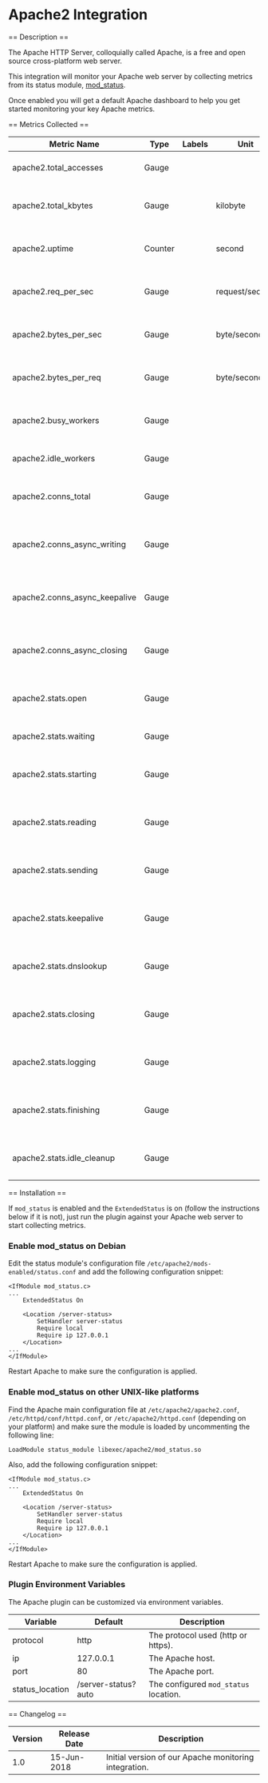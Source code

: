 Apache2 Integration
===================

== Description ==

The Apache HTTP Server, colloquially called Apache, is a free and open source cross-platform web server.

This integration will monitor your Apache web server by collecting metrics from its status module, [mod_status](https://httpd.apache.org/docs/current/mod/mod_status.html).

Once enabled you will get a default Apache dashboard to help you get started monitoring your key Apache metrics.

== Metrics Collected ==

|Metric Name                  |Type   |Labels|Unit          |Description                                       |
|-----------------------------|-------|------|--------------|--------------------------------------------------|
|apache2.total_accesses       |Gauge  |      |              |The total number of accesses.                     |
|apache2.total_kbytes         |Gauge  |      |kilobyte      |The total number of kilobytes served.             |
|apache2.uptime               |Counter|      |second        |The amount of time the server has been running.   |
|apache2.req_per_sec          |Gauge  |      |request/second|The number of requests performed per second.      |
|apache2.bytes_per_sec        |Gauge  |      |byte/second   |The number of bytes served per second.            |
|apache2.bytes_per_req        |Gauge  |      |byte/second   |The number of bytes served per request.           |
|apache2.busy_workers         |Gauge  |      |              |The number of workers serving requests.           |
|apache2.idle_workers         |Gauge  |      |              |The number of idle workers.                       |
|apache2.conns_total          |Gauge  |      |              |The total number of connections performed.        |
|apache2.conns_async_writing  |Gauge  |      |              |The number of asynchronous writes connections.    |
|apache2.conns_async_keepalive|Gauge  |      |              |The number of asynchronous keep alive connections.|
|apache2.conns_async_closing  |Gauge  |      |              |The number of asynchronous closing connections.   |
|apache2.stats.open           |Gauge  |      |              |Open slot with no current process.                |
|apache2.stats.waiting        |Gauge  |      |              |Idle workers waiting for connection.              |
|apache2.stats.starting       |Gauge  |      |              |The number of busy workers starting up.           |
|apache2.stats.reading        |Gauge  |      |              |The number of busy workers reading request.       |
|apache2.stats.sending        |Gauge  |      |              |The number of busy workers sending reply.         |
|apache2.stats.keepalive      |Gauge  |      |              |The number of workers busy with keepalive (read). |
|apache2.stats.dnslookup      |Gauge  |      |              |The number of workers busy with DNS Lookup.       |
|apache2.stats.closing        |Gauge  |      |              |The number of busy workers closing connection.    |
|apache2.stats.logging        |Gauge  |      |              |The number of busy workers logging.               |
|apache2.stats.finishing      |Gauge  |      |              |The number of busy workers gracefully finishing.  |
|apache2.stats.idle_cleanup   |Gauge  |      |              |The number of idle cleanup of workers.            |

== Installation ==

If `mod_status` is enabled and the `ExtendedStatus` is on (follow the instructions below if it is not), just run the plugin against your Apache web server to start collecting metrics.

### Enable mod_status on Debian

Edit the status module's configuration file `/etc/apache2/mods-enabled/status.conf` and add the following configuration snippet:

```
<IfModule mod_status.c>
...
	ExtendedStatus On

	<Location /server-status>
	    SetHandler server-status
	    Require local
	    Require ip 127.0.0.1
	</Location>
...
</IfModule>
```

Restart Apache to make sure the configuration is applied.

### Enable mod_status on other UNIX-like platforms

Find the Apache main configuration file at `/etc/apache2/apache2.conf`, `/etc/httpd/conf/httpd.conf`, or `/etc/apache2/httpd.conf` (depending on your platform) and make sure the module is loaded by uncommenting the following line:

```
LoadModule status_module libexec/apache2/mod_status.so
```

Also, add the following configuration snippet:

```
<IfModule mod_status.c>
...
	ExtendedStatus On

	<Location /server-status>
	    SetHandler server-status
	    Require local
	    Require ip 127.0.0.1
	</Location>
...
</IfModule>
```

Restart Apache to make sure the configuration is applied.

### Plugin Environment Variables

The Apache plugin can be customized via environment variables.

|Variable       |Default            |Description                          |
|---------------|-------------------|-------------------------------------|
|protocol       |http               |The protocol used (http or https).   |
|ip             |127.0.0.1          |The Apache host.                     |
|port           |80                 |The Apache port.                     |
|status_location|/server-status?auto|The configured `mod_status` location.|

== Changelog ==

|Version|Release Date|Description                                          |
|-------|------------|-----------------------------------------------------|
|1.0    |15-Jun-2018 |Initial version of our Apache monitoring integration.|

